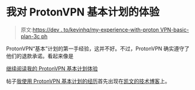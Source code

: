 # 我对 ProtonVPN 基本计划的体验

> 原文:[https://dev . to/kevinhq/my-experience-with-proton VPN-basic-plan-3c ph](https://dev.to/kevinhq/my-experience-with-protonvpn-basic-plan-3cph)

ProtonVPN“基本”计划的第一手经验，这并不好。不过，ProtonVPN 确实遵守了他们的退款承诺。看起来像是

[继续阅读我的 ProtonVPN 基本计划体验](https://kevinhq.com/my-experience-with-protonvpn-basic-plan/)

帖子[我使用 ProtonVPN 基本计划的经历](https://kevinhq.com/my-experience-with-protonvpn-basic-plan/)首先出现在[凯文的技术博客](https://kevinhq.com)上。